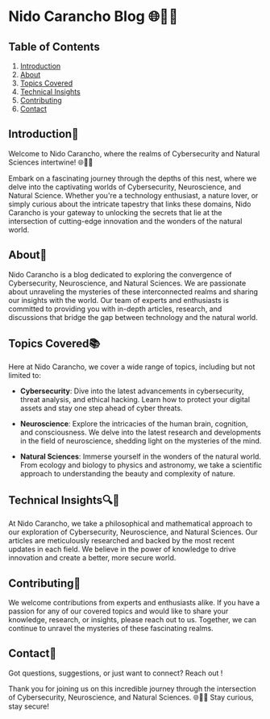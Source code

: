 # Nido Carancho Blog 🌐🧠🌿

## Table of Contents
1. [Introduction](#introduction)
2. [About](#about)
3. [Topics Covered](#topics-covered)
4. [Technical Insights](#technical-insights)
5. [Contributing](#contributing)
6. [Contact](#contact)

## Introduction🚀
Welcome to Nido Carancho, where the realms of Cybersecurity and Natural Sciences intertwine! 🌐🧠🌿

Embark on a fascinating journey through the depths of this nest, where we delve into the captivating worlds of Cybersecurity, Neuroscience, and Natural Science. Whether you're a technology enthusiast, a nature lover, or simply curious about the intricate tapestry that links these domains, Nido Carancho is your gateway to unlocking the secrets that lie at the intersection of cutting-edge innovation and the wonders of the natural world.

## About🦅
Nido Carancho is a blog dedicated to exploring the convergence of Cybersecurity, Neuroscience, and Natural Sciences. We are passionate about unraveling the mysteries of these interconnected realms and sharing our insights with the world. Our team of experts and enthusiasts is committed to providing you with in-depth articles, research, and discussions that bridge the gap between technology and the natural world.

## Topics Covered📚
Here at Nido Carancho, we cover a wide range of topics, including but not limited to:

- **Cybersecurity**: Dive into the latest advancements in cybersecurity, threat analysis, and ethical hacking. Learn how to protect your digital assets and stay one step ahead of cyber threats.

- **Neuroscience**: Explore the intricacies of the human brain, cognition, and consciousness. We delve into the latest research and developments in the field of neuroscience, shedding light on the mysteries of the mind.

- **Natural Sciences**: Immerse yourself in the wonders of the natural world. From ecology and biology to physics and astronomy, we take a scientific approach to understanding the beauty and complexity of nature.

## Technical Insights🔍🔬
At Nido Carancho, we take a philosophical and mathematical approach to our exploration of Cybersecurity, Neuroscience, and Natural Sciences. Our articles are meticulously researched and backed by the most recent updates in each field. We believe in the power of knowledge to drive innovation and create a better, more secure world.

## Contributing🌟
We welcome contributions from experts and enthusiasts alike. If you have a passion for any of our covered topics and would like to share your knowledge, research, or insights, please reach out to us. Together, we can continue to unravel the mysteries of these fascinating realms.

## Contact📧
Got questions, suggestions, or just want to connect? Reach out !

Thank you for joining us on this incredible journey through the intersection of Cybersecurity, Neuroscience, and Natural Sciences. 🌐🧠🌿 Stay curious, stay secure!